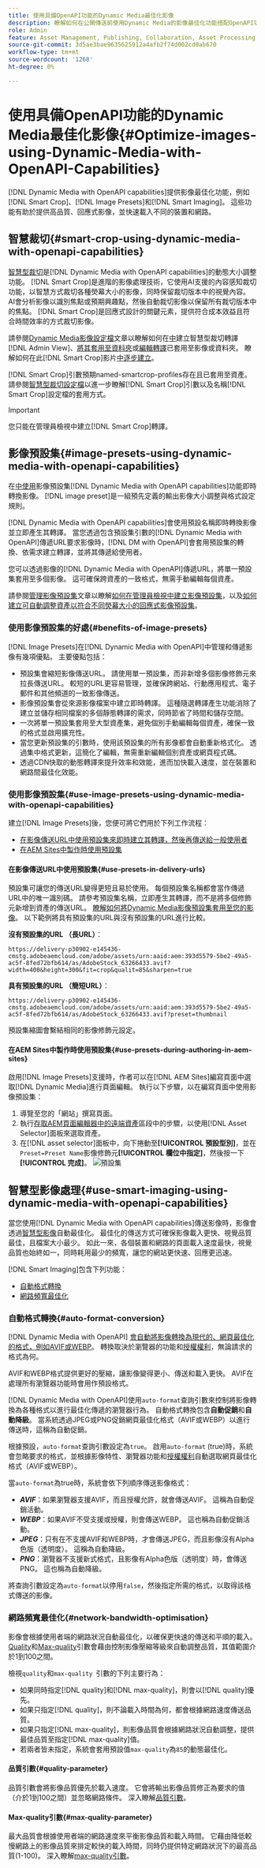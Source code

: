 ```yaml
---
title: 使用具備OpenAPI功能的Dynamic Media最佳化影像
description: 瞭解如何在公開傳送前使用Dynamic Media的影像最佳化功能搭配OpenAPI功能即時最佳化影像
role: Admin
feature: Asset Management, Publishing, Collaboration, Asset Processing
source-git-commit: 3d5ae3bae9635625912a4afb2f74d002cd0ab670
workflow-type: tm+mt
source-wordcount: '1268'
ht-degree: 0%

---
```



# 使用具備OpenAPI功能的Dynamic Media最佳化影像{#Optimize-images-using-Dynamic-Media-with-OpenAPI-Capabilities}

[!DNL Dynamic Media with OpenAPI capabilities]提供影像最佳化功能，例如[!DNL Smart Crop]、[!DNL Image Presets]和[!DNL Smart Imaging]。 這些功能有助於提供高品質、回應式影像，並快速載入不同的裝置和網路。

## 智慧裁切{#smart-crop-using-dynamic-media-with-openapi-capabilities}

[智慧型裁切](https://developer.adobe.com/experience-cloud/experience-manager-apis/api/stable/assets/delivery/#operation/getAssetSeoFormat!in=query&path=smartcrop&t=request)是[!DNL Dynamic Media with OpenAPI capabilities]的動態大小調整功能。 [!DNL Smart Crop]是進階的影像處理技術，它使用AI支援的內容感知裁切功能，以智慧方式裁切各種熒幕大小的影像，同時保留裁切版本中的視覺內容。 AI會分析影像以識別焦點或預期興趣點，然後自動裁切影像以保留所有裁切版本中的焦點。 [!DNL Smart Crop]是回應式設計的關鍵元素，提供符合成本效益且符合時間效率的方式裁切影像。

請參閱[Dynamic Media影像設定檔](https://experienceleague.adobe.com/zh-hant/docs/experience-manager-cloud-service/content/assets/dynamicmedia/image-profiles)文章以瞭解如何在[中](https://experienceleague.adobe.com/zh-hant/docs/experience-manager-cloud-service/content/assets/dynamicmedia/image-profiles#creating-image-profiles)建立智慧型裁切轉譯[!DNL Admin View]、[將其套用至資料夾](https://experienceleague.adobe.com/zh-hant/docs/experience-manager-cloud-service/content/assets/dynamicmedia/image-profiles#applying-an-image-profile-to-folders)或[編輯轉譯](https://experienceleague.adobe.com/zh-hant/docs/experience-manager-cloud-service/content/assets/dynamicmedia/image-profiles#editing-the-smart-crop-or-smart-swatch-of-a-single-image)已套用至影像或資料夾。 瞭解如何在此[!DNL Smart Crop]影片[中逐步建立](https://experienceleague.adobe.com/zh-hant/docs/experience-manager-learn/assets/dynamic-media/images/smart-crop-feature-video-use)。

[!DNL Smart Crop]引數預期named-smartcrop-profiles存在且已套用至資產。 請參閱[智慧型裁切設定檔](https://developer.adobe.com/experience-cloud/experience-manager-apis/api/stable/assets/delivery/#operation/getAssetSeoFormat!in=query&path=smartcrop&t=request)以進一步瞭解[!DNL Smart Crop]引數以及名稱[!DNL Smart Crop]設定檔的套用方式。

>[!IMPORTANT]
>
> 您只能在管理員檢視中建立[!DNL Smart Crop]轉譯。

## 影像預設集{#image-presets-using-dynamic-media-with-openapi-capabilities}

在[中使用](https://developer.adobe.com/experience-cloud/experience-manager-apis/api/stable/assets/delivery/#operation/getAssetSeoFormat!in=query&path=preset&t=request)影像預設集[!DNL Dynamic Media with OpenAPI capabilities]功能即時轉換影像。 [!DNL image preset]是一組預先定義的輸出影像大小調整與格式設定規則。

[!DNL Dynamic Media with OpenAPI capabilities]會使用預設名稱即時轉換影像並立即產生其轉譯。 當您透過包含預設集引數的[!DNL Dynamic Media with OpenAPI]傳遞URL要求影像時，[!DNL DM with OpenAPI]會套用預設集的轉換、依需求建立轉譯，並將其傳遞給使用者。

您可以透過影像的[!DNL Dynamic Media with OpenAPI]傳遞URL，將單一預設集套用至多個影像。 這可確保跨資產的一致格式，無需手動編輯每個資產。

請參閱[管理影像預設集](https://experienceleague.adobe.com/zh-hant/docs/experience-manager-cloud-service/content/assets/dynamicmedia/managing-image-presets)文章以瞭解[如何在管理員檢視中建立影像預設集](https://experienceleague.adobe.com/zh-hant/docs/experience-manager-cloud-service/content/assets/dynamicmedia/managing-image-presets#creating-image-presets)，以及[如何建立可自動調整資產以符合不同熒幕大小的回應式影像預設集](https://experienceleague.adobe.com/zh-hant/docs/experience-manager-cloud-service/content/assets/dynamicmedia/managing-image-presets#creating-a-responsive-image-preset)。

### 使用影像預設集的好處{#benefits-of-image-presets}

[!DNL Image Presets]在[!DNL Dynamic Media with OpenAPI]中管理和傳遞影像有幾項優點。 主要優點包括：

* 預設集會縮短影像傳送URL。 請使用單一預設集，而非新增多個影像修飾元來拉長傳送URL。 較短的URL更容易管理，並確保跨網站、行動應用程式、電子郵件和其他頻道的一致影像傳送。
* 影像預設集會從來源影像檔案中建立即時轉譯。 這種隨選轉譯產生功能消除了建立並儲存相同檔案的多個靜態轉譯的需求，同時節省了時間和儲存空間。
* 一次將單一預設集套用至大型資產集，避免個別手動編輯每個資產，確保一致的格式並啟用擴充性。
* 當您更新預設集的引數時，使用該預設集的所有影像都會自動重新格式化。 透過集中格式更新，這簡化了編輯，無需重新編輯個別資產或網頁程式碼。
* 透過CDN快取的動態轉譯來提升效率和效能，進而加快載入速度，並在裝置和網路間最佳化效能。

### 使用影像預設集{#use-image-presets-using-dynamic-media-with-openapi-capabilities}

建立[!DNL Image Presets]後，您便可將它們用於下列工作流程：

* [在影像傳送URL中使用預設集來即時建立其轉譯，然後再傳送給一般使用者](#use-presets-in-delivery-urls)
* [在AEM Sites中製作時使用預設集](#use-presets-during-authoring-in-aem-sites)

#### 在影像傳送URL中使用預設集{#use-presets-in-delivery-urls}

預設集可讓您的傳送URL變得更短且易於使用。  每個預設集名稱都會當作傳遞URL中的唯一識別碼。 請參考預設集名稱，立即產生其轉譯，而不是將多個修飾元新增到資產的傳送URL。 [瞭解如何將Dynamic Media影像預設集套用至您的影像](https://experienceleague.adobe.com/zh-hant/docs/experience-manager-cloud-service/content/assets/dynamicmedia/image-presets)。
以下範例將具有預設集的URL與沒有預設集的URL進行比較。

**沒有預設集的URL （長URL）**：

```
https://delivery-p30902-e145436-cmstg.adobeaemcloud.com/adobe/assets/urn:aaid:aem:393d5579-5be2-49a5-ac5f-8fed72bfb614/as/AdobeStock_63266433.avif?width=400&height=300&fit=crop&qualit=85&sharpen=true
```

**具有預設集的URL （簡短URL）**：

```
https://delivery-p30902-e145436-cmstg.adobeaemcloud.com/adobe/assets/urn:aaid:aem:393d5579-5be2-49a5-ac5f-8fed72bfb614/as/AdobeStock_63266433.avif?preset=thumbnail
```

預設集縮圖會繫結相同的影像修飾元設定。

#### 在AEM Sites中製作時使用預設集{#use-presets-during-authoring-in-aem-sites}

啟用[!DNL Image Presets]支援時，作者可以在[!DNL AEM Sites]編寫頁面中選取[!DNL Dynamic Media]進行頁面編輯。
執行以下步驟，以在編寫頁面中使用影像預設集：
1. 導覽至您的「網站」撰寫頁面。
1. 執行[存取AEM頁面編輯器中的遠端資產](/help/assets/integrate-remote-approved-assets-with-sites.md#access-remote-assets-in-aem-page-editor)區段中的步驟，以使用[!DNL Asset Selector]面板來選取資產。
1. 在[!DNL asset selector]面板中，向下捲動至&#x200B;**[!UICONTROL 預設型別]**，並在`Preset=Preset Name`影像修飾元&#x200B;**[!UICONTROL 欄位中指定]**，然後按一下&#x200B;**[!UICONTROL 完成]**。
   ![預設集](/help/assets/assets/preset-in-asset-selector-panel.png)

## 智慧型影像處理{#use-smart-imaging-using-dynamic-media-with-openapi-capabilities}

當您使用[!DNL Dynamic Media with OpenAPI capabilities]傳送影像時，影像會透過[智慧型影像](https://developer.adobe.com/experience-cloud/experience-manager-apis/api/stable/assets/delivery/?lang=zh-Hant)自動最佳化。 最佳化的傳送方式可確保影像載入更快、視覺品質最佳，且檔案大小最少。 如此一來，各個裝置和網路的頁面載入速度最快，視覺品質也始終如一，同時耗用最少的頻寬，讓您的網站更快速、回應更迅速。

[!DNL Smart Imaging]包含下列功能：

* [自動格式轉換](#auto-format-conversion)
* [網路頻寬最佳化](#network-bandwidth-optimisation)

### 自動格式轉換{#auto-format-conversion}

[!DNL Dynamic Media with OpenAPI] [會自動將影像轉換為現代的、網頁最佳化的格式，例如AVIF或WEBP](https://developer.adobe.com/experience-cloud/experience-manager-apis/api/stable/assets/delivery/#operation/getAssetSeoFormat!in=query&path=auto-format&t=request)。 轉換取決於瀏覽器的功能和[授權權利](https://experienceleague.adobe.com/zh-hant/docs/experience-manager-cloud-service/content/assets/dynamicmedia/dm-prime-ultimate)，無論請求的格式為何。

AVIF和WEBP格式提供更好的壓縮，讓影像變得更小、傳送和載入更快。 AVIF在處理所有瀏覽器功能時會用作預設格式。

[!DNL Dynamic Media with OpenAPI]使用`auto-format`查詢引數來控制將影像轉換為各種格式以進行最佳化傳遞的瀏覽器行為。 自動格式轉換包含&#x200B;**自動促銷**&#x200B;和&#x200B;**自動降級**。 當系統透過JPEG或PNG促銷網頁最佳化格式（AVIF或WEBP）以進行傳送時，這稱為自動促銷。

根據預設，`auto-format`查詢引數設定為`true`。 啟用`auto-format` (true)時，系統會忽略要求的格式，並根據影像特性、瀏覽器功能和[授權權利](https://experienceleague.adobe.com/zh-hant/docs/experience-manager-cloud-service/content/assets/dynamicmedia/dm-prime-ultimate)自動選取網頁最佳化格式（AVIF或WEBP）。

當`auto-format`為true時，系統會依下列順序傳送影像格式：

* ***AVIF***：如果瀏覽器支援AVIF，而且授權允許，就會傳送AVIF。 這稱為自動促銷活動。
* ***WEBP***：如果AVIF不受支援或授權，則會傳送WEBP。 這也稱為自動促銷活動。
* ***JPEG***：只有在不支援AVIF和WEBP時，才會傳送JPEG，而且影像沒有Alpha色版（透明度）。 這稱為自動降級。
* ***PNG***：瀏覽器不支援新式格式，且影像有Alpha色版（透明度）時，會傳送PNG。 這也稱為自動降級。

將查詢引數設定為`auto-format`以停用`false`，然後指定所需的格式，以取得該格式傳送的影像。

### 網路頻寬最佳化{#network-bandwidth-optimisation}

影像會根據使用者端的網路狀況自動最佳化，以確保更快速的傳送和平順的載入。 [Quality](#quality-parameter)和[Max-quality](#max-quality-parameter)引數會藉由控制影像壓縮等級來自動調整品質，其值範圍介於1到100之間。

檢視`quality`和`max-quality `引數的下列主要行為：

* 如果同時指定[!DNL quality]和[!DNL max-quality]，則會以[!DNL quality]優先。
* 如果只指定[!DNL quality]，則不論載入時間為何，都會根據網路速度傳送品質。
* 如果只指定[!DNL max-quality]，則影像品質會根據網路狀況自動調整，提供最佳品質至指定[!DNL max-quality]值。
* 若兩者皆未指定，系統會套用預設值`max-quality`為`85`的動態最佳化。

#### 品質引數{#quality-parameter}

品質引數會將影像品質優先於載入速度。 它會將輸出影像品質修正為要求的值（介於1到100之間）並忽略網路條件。 深入瞭解[品質引數](https://developer.adobe.com/experience-cloud/experience-manager-apis/api/stable/assets/delivery/#operation/getAssetSeoFormat!in=query&path=quality&t=request)。

#### Max-quality引數{#max-quality-parameter}

最大品質會根據使用者端的網路速度來平衡影像品質和載入時間。 它藉由降低較慢網路上的影像品質來排定較快的載入時間，同時仍提供特定網路狀況下的最高品質(1-100)。 深入瞭解[max-quality引數](https://developer.adobe.com/experience-cloud/experience-manager-apis/api/stable/assets/delivery/#operation/getAssetSeoFormat!in=query&path=quality&t=request)。
